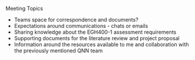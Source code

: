 Meeting Topics
- Teams space for correspondence and documents?
- Expectations around communications - chats or emails
- Sharing knowledge about the EGH400-1 assessment requirements
- Supporting documents for the literature review and project proposal
- Information around the resources available to me and collaboration with the previously mentioned QNN team